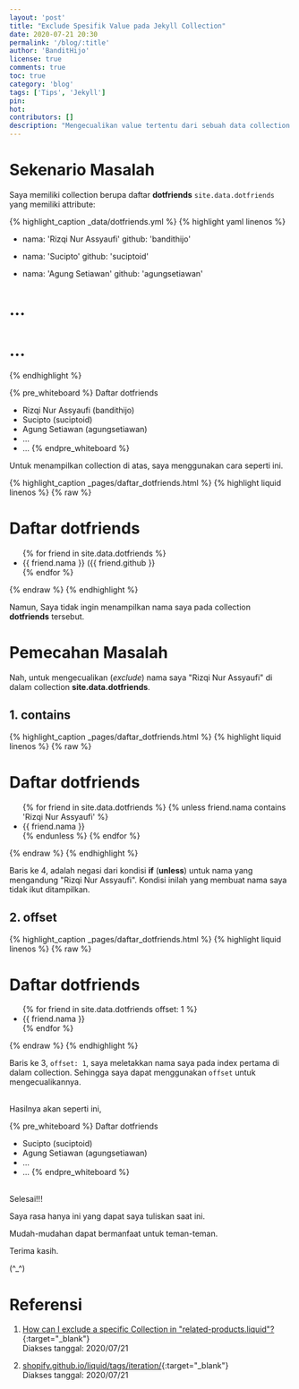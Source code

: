 ```yaml
---
layout: 'post'
title: "Exclude Spesifik Value pada Jekyll Collection"
date: 2020-07-21 20:30
permalink: '/blog/:title'
author: 'BanditHijo'
license: true
comments: true
toc: true
category: 'blog'
tags: ['Tips', 'Jekyll']
pin:
hot:
contributors: []
description: "Mengecualikan value tertentu dari sebuah data collection."
---
```


# Sekenario Masalah

Saya memiliki collection berupa daftar **dotfriends** `site.data.dotfriends` yang memiliki attribute:

{% highlight_caption _data/dotfriends.yml %}
{% highlight yaml linenos %}
- nama: 'Rizqi Nur Assyaufi'
  github: 'bandithijo'

- nama: 'Sucipto'
  github: 'suciptoid'

- nama: 'Agung Setiawan'
  github: 'agungsetiawan'

# ...
# ...
{% endhighlight %}

{% pre_whiteboard %}
Daftar dotfriends

- Rizqi Nur Assyaufi (bandithijo)
- Sucipto (suciptoid)
- Agung Setiawan (agungsetiawan)
- ...
- ...
{% endpre_whiteboard %}

Untuk menampilkan collection di atas, saya menggunakan cara seperti ini.

{% highlight_caption _pages/daftar_dotfriends.html %}
{% highlight liquid linenos %}
{% raw %}
<h1>Daftar dotfriends</h1>
<ul>
{% for friend in site.data.dotfriends %}
  <li>{{ friend.nama }} ({{ friend.github }}</li>
{% endfor %}
</ul>
{% endraw %}
{% endhighlight %}

Namun, Saya tidak ingin menampilkan nama saya pada collection **dotfriends** tersebut.

# Pemecahan Masalah

Nah, untuk mengecualikan (*exclude*) nama saya "Rizqi Nur Assyaufi" di dalam collection **site.data.dotfriends**.

## 1. contains

{% highlight_caption _pages/daftar_dotfriends.html %}
{% highlight liquid linenos %}
{% raw %}
<h1>Daftar dotfriends</h1>
<ul>
{% for friend in site.data.dotfriends %}
  {% unless friend.nama contains 'Rizqi Nur Assyaufi' %}
    <li>{{ friend.nama }}</li>
  {% endunless %}
{% endfor %}
</ul>
{% endraw %}
{% endhighlight %}

Baris ke 4, adalah negasi dari kondisi **if** (**unless**) untuk nama yang mengandung "Rizqi Nur Assyaufi". Kondisi inilah yang membuat nama saya tidak ikut ditampilkan.

## 2. offset

{% highlight_caption _pages/daftar_dotfriends.html %}
{% highlight liquid linenos %}
{% raw %}
<h1>Daftar dotfriends</h1>
<ul>
{% for friend in site.data.dotfriends offset: 1 %}
  <li>{{ friend.nama }}</li>
{% endfor %}
</ul>
{% endraw %}
{% endhighlight %}

Baris ke 3, `offset: 1`, saya meletakkan nama saya pada index pertama di dalam collection. Sehingga saya dapat menggunakan `offset` untuk mengecualikannya.

<br>
Hasilnya akan seperti ini,

{% pre_whiteboard %}
Daftar dotfriends

- Sucipto (suciptoid)
- Agung Setiawan (agungsetiawan)
- ...
- ...
{% endpre_whiteboard %}





<br>
Selesai!!!

Saya rasa hanya ini yang dapat saya tuliskan saat ini.

Mudah-mudahan dapat bermanfaat untuk teman-teman.

Terima kasih.

(^_^)








# Referensi


1. [How can I exclude a specific Collection in "related-products.liquid"?](https://community.shopify.com/c/Shopify-Design/How-can-I-exclude-a-specific-Collection-in-quot-related-products/td-p/238708){:target="_blank"}
<br>Diakses tanggal: 2020/07/21

2. [shopify.github.io/liquid/tags/iteration/](https://shopify.github.io/liquid/tags/iteration/){:target="_blank"}
<br>Diakses tanggal: 2020/07/21
